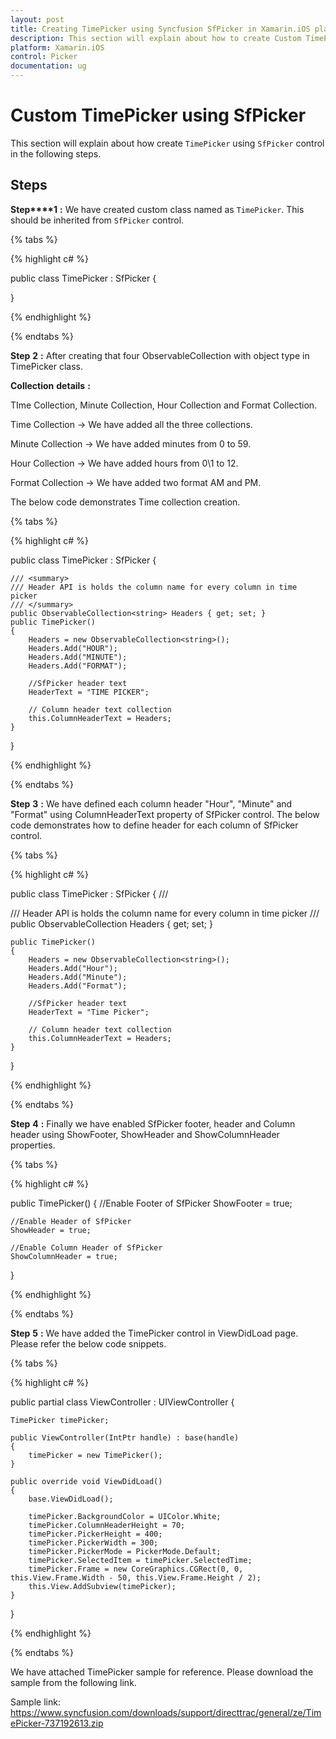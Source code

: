 ```yaml
---
layout: post
title: Creating TimePicker using Syncfusion SfPicker in Xamarin.iOS platform.
description: This section will explain about how to create Custom TimePicekr using Syncfusion SfPicker control in Xamarin.iOS platform.
platform: Xamarin.iOS
control: Picker
documentation: ug
---
```


# Custom TimePicker using SfPicker

This section will explain about how create `TimePicker` using `SfPicker` control in the following steps.

## Steps

**Step****1** **:** We have created custom class named as `TimePicker`. This should be inherited from `SfPicker` control.

{% tabs %}

{% highlight c# %}

public class TimePicker : SfPicker
{

}

{% endhighlight %}

{% endtabs %}

**Step** **2** **:** After creating that four ObservableCollection with object type in TimePicker class.

**Collection** **details** **:**

TIme Collection, Minute Collection, Hour Collection and Format Collection.

Time Collection -> We have added all the three collections.

Minute Collection -> We have added minutes from 0 to 59.

Hour Collection -> We have added hours from 0\1 to 12.

Format Collection -> We have added two format AM and PM.

The below code demonstrates Time collection creation.

{% tabs %}

{% highlight c# %}

public class TimePicker : SfPicker
{

    /// <summary>
    /// Header API is holds the column name for every column in time picker
    /// </summary>
    public ObservableCollection<string> Headers { get; set; }
    public TimePicker()
    {
        Headers = new ObservableCollection<string>();
        Headers.Add("HOUR");
        Headers.Add("MINUTE");
        Headers.Add("FORMAT");

        //SfPicker header text
        HeaderText = "TIME PICKER";
        
        // Column header text collection
        this.ColumnHeaderText = Headers;
    }
}

{% endhighlight %}

{% endtabs %}

**Step** **3** **:** We have defined each column header "Hour", "Minute" and "Format" using ColumnHeaderText property of SfPicker control. The below code demonstrates how to define header for each column of SfPicker control.

{% tabs %}

{% highlight c# %}

public class TimePicker : SfPicker
{
    /// <summary>
    /// Header API is holds the column name for every column in time picker
    /// </summary>
    public ObservableCollection<string> Headers { get; set; }

    public TimePicker()
    {
        Headers = new ObservableCollection<string>();
        Headers.Add("Hour");
        Headers.Add("Minute");
        Headers.Add("Format");
        
        //SfPicker header text
        HeaderText = "Time Picker";

        // Column header text collection
        this.ColumnHeaderText = Headers;
    }
}

{% endhighlight %}

{% endtabs %}

**Step** **4** **:** Finally we have enabled SfPicker footer, header and Column header using ShowFooter, ShowHeader and ShowColumnHeader properties.

{% tabs %}

{% highlight c# %}

public TimePicker()
{
    //Enable Footer of SfPicker
    ShowFooter = true;
    
    //Enable Header of SfPicker
    ShowHeader = true;

    //Enable Column Header of SfPicker
    ShowColumnHeader = true;
}

{% endhighlight %}

{% endtabs %}

**Step** **5** **:** We have added the TimePicker control in ViewDidLoad page. Please refer the below code snippets.

{% tabs %}

{% highlight c# %}

public partial class ViewController : UIViewController
{

    TimePicker timePicker;

    public ViewController(IntPtr handle) : base(handle)
    {
        timePicker = new TimePicker();
    }

    public override void ViewDidLoad()
    {
        base.ViewDidLoad();

        timePicker.BackgroundColor = UIColor.White;
        timePicker.ColumnHeaderHeight = 70;
        timePicker.PickerHeight = 400;
        timePicker.PickerWidth = 300;
        timePicker.PickerMode = PickerMode.Default;
        timePicker.SelectedItem = timePicker.SelectedTime;
        timePicker.Frame = new CoreGraphics.CGRect(0, 0, this.View.Frame.Width - 50, this.View.Frame.Height / 2);
        this.View.AddSubview(timePicker);
    }
}

{% endhighlight %}

{% endtabs %}

We have attached TimePicker sample for reference. Please download the sample from the following link.

Sample link: https://www.syncfusion.com/downloads/support/directtrac/general/ze/TimePicker-737192613.zip 